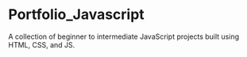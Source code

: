 # Portfolio_Javascript
A collection of beginner to intermediate JavaScript projects built using HTML, CSS, and JS.
